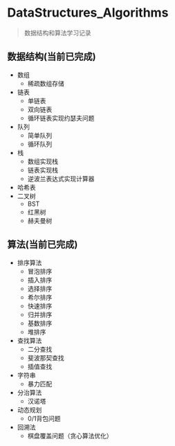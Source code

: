 # DataStructures_Algorithms
> 数据结构和算法学习记录

## 数据结构(当前已完成)

- 数组
    - 稀疏数组存储
- 链表
    - 单链表
    - 双向链表
    - 循环链表实现约瑟夫问题
- 队列
    - 简单队列
    - 循环队列
- 栈
    - 数组实现栈
    - 链表实现栈
    - 逆波兰表达式实现计算器
- 哈希表
- 二叉树
    - BST
    - 红黑树
    - 赫夫曼树

## 算法(当前已完成)

- 排序算法
    - 冒泡排序
    - 插入排序
    - 选择排序
    - 希尔排序
    - 快速排序
    - 归并排序
    - 基数排序
    - 堆排序
- 查找算法
    - 二分查找
    - 斐波那契查找
    - 插值查找
- 字符串
    - 暴力匹配
- 分治算法
    - 汉诺塔
- 动态规划
    - 0/1背包问题
- 回溯法
    - 棋盘覆盖问题（贪心算法优化）

